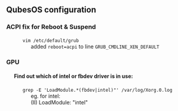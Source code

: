 ## QubesOS configuration

### ACPI fix for Reboot & Suspend
&ensp; &ensp; &ensp; &ensp; `vim /etc/default/grub`<br/>
&ensp; &ensp; &ensp; &ensp; &ensp; &ensp; added `reboot=acpi` to line `GRUB_CMDLINE_XEN_DEFAULT`

### GPU
#### &ensp; &ensp; Find out which of intel or fbdev driver is in use:
&ensp; &ensp; &ensp; &ensp; `grep -E 'LoadModule.*(fbdev|intel)"' /var/log/Xorg.0.log` <br/>
&ensp; &ensp; &ensp; &ensp; &ensp; &ensp; eg. for intel: <br/>
&ensp; &ensp; &ensp; &ensp; &ensp; &ensp; (II) LoadModule: "intel" <br/>


